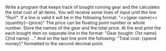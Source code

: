 Write a program that keeps track of bought running gear and the calculates the total cost of all items. You will
receive some lines of input until the line "Run!". If a line is valid it will be in the following format:
"<>{gear name}<>{quantity}‐‐{price}"
The price can be floating point number or whole number. Store the names of the gear and the total price. At the end
print the each bought item on separate line in the format:
"Gear bought:
{1st name}
{2nd name}
..."
And on the last line print the following: "Total cost: {spend money}" formatted to the second decimal point.
